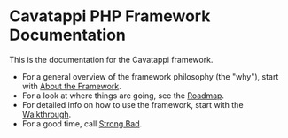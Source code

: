 # Cavatappi PHP Framework Documentation

This is the documentation for the Cavatappi framework.

- For a general overview of the framework philosophy (the "why"), start with [About the Framework](about.md).
- For a look at where things are going, see the [Roadmap](roadmap.md).
- For detailed info on how to use the framework, start with the [Walkthrough](walkthrough/index.md).
- For a good time, call [Strong Bad](https://homestarrunner.com/sbemails).